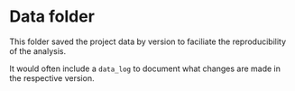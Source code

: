 # Data folder

This folder saved the project data by version to faciliate the reproducibility of the analysis.

It would often include a `data_log` to document what changes are made in the respective version.